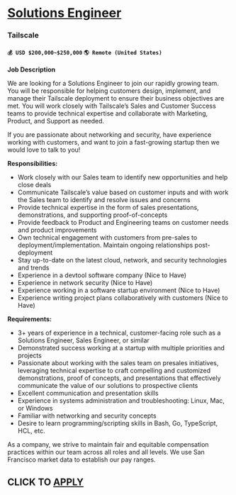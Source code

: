 # [Solutions Engineer](https://www.remotewlb.com/apply/solutions-engineer-119336)  
### Tailscale  
#### `💰 USD $200,000~$250,000` `🌎 Remote (United States)`  

**Job Description**

We are looking for a Solutions Engineer to join our rapidly growing team. You will be responsible for helping customers design, implement, and manage their Tailscale deployment to ensure their business objectives are met. You will work closely with Tailscale’s Sales and Customer Success teams to provide technical expertise and collaborate with Marketing, Product, and Support as needed.

If you are passionate about networking and security, have experience working with customers, and want to join a fast-growing startup then we would love to talk to you!

**Responsibilities:**

  * Work closely with our Sales team to identify new opportunities and help close deals
  * Communicate Tailscale’s value based on customer inputs and with work the Sales team to identify and resolve issues and concerns
  * Provide technical expertise in the form of sales presentations, demonstrations, and supporting proof-of-concepts
  * Provide feedback to Product and Engineering teams on customer needs and product improvements
  * Own technical engagement with customers from pre-sales to deployment/implementation. Maintain ongoing relationships post-deployment
  * Stay up-to-date on the latest cloud, network, and security technologies and trends
  * Experience in a devtool software company (Nice to Have)
  * Experience in network security (Nice to Have)
  * Experience working in a software startup environment (Nice to Have)
  * Experience writing project plans collaboratively with customers (Nice to Have)

**Requirements:**

  * 3+ years of experience in a technical, customer-facing role such as a Solutions Engineer, Sales Engineer, or similar
  * Demonstrated success working at a startup with multiple priorities and projects
  * Passionate about working with the sales team on presales initiatives, leveraging technical expertise to craft compelling and customized demonstrations, proof of concepts, and presentations that effectively communicate the value of our solutions to prospective clients
  * Excellent communication and presentation skills
  * Experience in systems administration and troubleshooting: Linux, Mac, or Windows
  * Familiar with networking and security concepts
  * Desire to learn programming/scripting skills in Bash, Go, TypeScript, HCL, etc.

As a company, we strive to maintain fair and equitable compensation practices within our team across all roles and all levels. We use San Francisco market data to establish our pay ranges.

  
## CLICK TO [APPLY](https://www.remotewlb.com/apply/solutions-engineer-119336)


